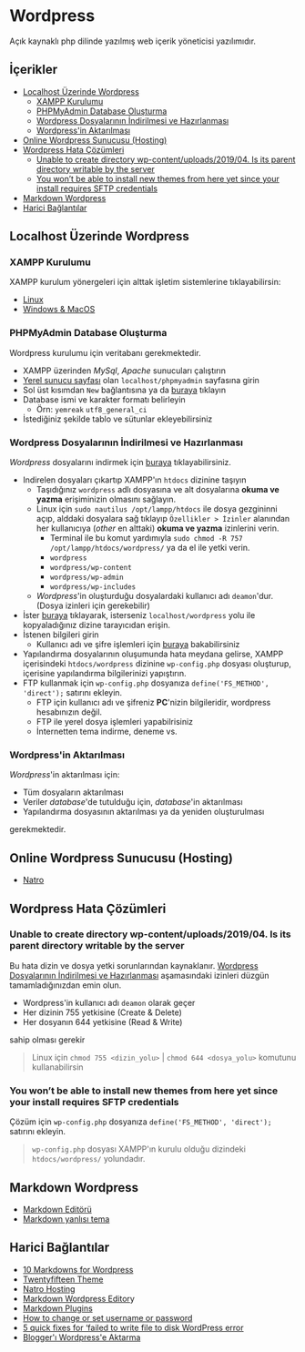 # Wordpress <!-- omit in toc -->

Açık kaynaklı php dilinde yazılmış web içerik yöneticisi yazılımıdır.

## İçerikler <!-- omit in toc -->

- [Localhost Üzerinde Wordpress](#localhost-%C3%BCzerinde-wordpress)
  - [XAMPP Kurulumu](#xampp-kurulumu)
  - [PHPMyAdmin Database Oluşturma](#phpmyadmin-database-olu%C5%9Fturma)
  - [Wordpress Dosyalarının İndirilmesi ve Hazırlanması](#wordpress-dosyalar%C4%B1n%C4%B1n-i%CC%87ndirilmesi-ve-haz%C4%B1rlanmas%C4%B1)
  - [Wordpress'in Aktarılması](#wordpressin-aktar%C4%B1lmas%C4%B1)
- [Online Wordpress Sunucusu (Hosting)](#online-wordpress-sunucusu-hosting)
- [Wordpress Hata Çözümleri](#wordpress-hata-%C3%A7%C3%B6z%C3%BCmleri)
  - [Unable to create directory wp-content/uploads/2019/04. Is its parent directory writable by the server](#unable-to-create-directory-wp-contentuploads201904-is-its-parent-directory-writable-by-the-server)
  - [You won’t be able to install new themes from here yet since your install requires SFTP credentials](#you-wont-be-able-to-install-new-themes-from-here-yet-since-your-install-requires-sftp-credentials)
- [Markdown Wordpress](#markdown-wordpress)
- [Harici Bağlantılar](#harici-ba%C4%9Flant%C4%B1lar)

## Localhost Üzerinde Wordpress

### XAMPP Kurulumu

XAMPP kurulum yönergeleri için alttak
 işletim sistemlerine tıklayabilirsin:

- [Linux](../%C4%B0%C5%9Fletim%20Sistemi%20Notlar%C4%B1%2FLinux%20Notlar%C4%B1.md#xampp-kurulumu)
- [Windows & MacOS](https://www.apachefriends.org/download.html)

### PHPMyAdmin Database Oluşturma

Wordpress kurulumu için veritabanı gerekmektedir.

- XAMPP üzerinden *MySql*, *Apache* sunucuları çalıştırın
- [Yerel sunucu sayfası](http://localhost/phpmyadmin/) olan `localhost/phpmyadmin` sayfasına girin
- Sol üst kısımdan `New` bağlantısına ya da [buraya](http://localhost/phpmyadmin/server_databases.php?server=1) tıklayın
- Database ismi ve karakter formatı belirleyin
  - Örn: `yemreak` `utf8_general_ci`
- İstediğiniz şekilde tablo ve sütunlar ekleyebilirsiniz

### Wordpress Dosyalarının İndirilmesi ve Hazırlanması

*Wordpress* dosyalarını indirmek için [buraya](https://wordpress.org/download/) tıklayabilirsiniz.

- Indirelen dosyaları çıkartıp XAMPP'ın `htdocs` dizinine taşıyın
  - Taşıdığınız `wordpress` adlı dosyasına ve alt dosyalarına **okuma ve yazma** erişiminizin olmasını sağlayın.
  - Linux için `sudo nautilus /opt/lampp/htdocs` ile dosya gezgininni açıp, alddaki dosyalara sağ tıklayıp `Özellikler > İzinler` alanından her kullanıcıya (*other* en alttaki) **okuma ve yazma** izinlerini verin.
    - Terminal ile bu komut yardımıyla `sudo chmod -R 757 /opt/lampp/htdocs/wordpress/` ya da el ile yetki verin.
    - `wordpress`
    - `wordpress/wp-content`
    - `wordpress/wp-admin`
    - `wordpress/wp-includes`
  - *Wordpress*'in oluşturduğu dosyalardaki kullanıcı adı `deamon`'dur. (Dosya izinleri için gerekebilir)
- İster [buraya](http://localhost/wordpress) tıklayarak, isterseniz `localhost/wordpress` yolu ile kopyaladığınız dizine tarayıcıdan erişin.
- İstenen bilgileri girin
  - Kullanıcı adı ve şifre işlemleri için [buraya][Username & Password] bakabilirsiniz
- Yapılandırma dosyalarının oluşumunda hata meydana gelirse, XAMPP içerisindeki `htdocs/wordpress` dizinine `wp-config.php` dosyası oluşturup, içerisine yapılandırma bilgilerinizi yapıştırın.
- FTP kullanmak için `wp-config.php` dosyanıza `define('FS_METHOD', 'direct');` satırını ekleyin.
  - FTP için kullanıcı adı ve şifreniz **PC**'nizin bilgileridir, wordpress hesabınızın değil.
  - FTP ile yerel dosya işlemleri yapabilrisiniz
  - İnternetten tema indirme, deneme vs.

### Wordpress'in Aktarılması

*Wordpress*'in aktarılması için:

- Tüm dosyaların aktarılması
- Veriler *database*'de tutulduğu için, *database*'in aktarılması
- Yapılandırma dosyasının aktarılması ya da yeniden oluşturulması

gerekmektedir.

## Online Wordpress Sunucusu (Hosting)

- [Natro](https://www.natro.com/hosting/wordpress-hosting)

## Wordpress Hata Çözümleri

### Unable to create directory wp-content/uploads/2019/04. Is its parent directory writable by the server

Bu hata dizin ve dosya yetki sorunlarından kaynaklanır.  [Wordpress Dosyalarının İndirilmesi ve Hazırlanması](#wordpress-dosyalar%C4%B1n%C4%B1n-i%CC%87ndirilmesi-ve-haz%C4%B1rlanmas%C4%B1) aşamasındaki izinleri düzgün tamamladığınızdan emin olun.

- Wordpress'in kullanıcı adı `deamon` olarak geçer
- Her dizinin 755 yetkisine (Create & Delete)
- Her dosyanın 644 yetkisine (Read & Write)

sahip olması gerekir

> Linux için `chmod 755 <dizin_yolu>` | `chmod 644 <dosya_yolu>` komutunu kullanabilirsin

### You won’t be able to install new themes from here yet since your install requires SFTP credentials

Çözüm için `wp-config.php` dosyanıza `define('FS_METHOD', 'direct');` satırını ekleyin.

> `wp-config.php` dosyası XAMPP'ın kurulu olduğu dizindeki `htdocs/wordpress/` yolundadır.

## Markdown Wordpress

- [Markdown Editörü][WP Githuber MD]
- [Markdown yanlısı tema][Mynote WordPress Theme]

## Harici Bağlantılar

- [10 Markdowns for Wordpress]
- [Twentyfifteen Theme]
- [Natro Hosting]
- [Markdown Wordpress Editor]y
- [Markdown Plugins]
- [How to change or set username or password][Username & Password]
- [5 quick fixes for ‘failed to write file to disk WordPress error]
- [Blogger'ı Wordpress'e Aktarma]

[10 Markdowns for Wordpress]: https://blogging.org/blog/10-best-markdown-plugins-for-wordpress-websites/
[Twentyfifteen Theme]: https://wordpress.org/themes/twentyfifteen/
[Natro Hosting]: https://www.natro.com/hosting/wordpress-hosting
[Markdown Wordpress Editor]: https://en.support.wordpress.com/wordpress-editor/blocks/markdown-block/
[Markdown Plugins]: https://wordpress.org/plugins/tags/markdown/
[Username & Password]: https://www.coderhold.com/how-to-change-or-set-phpmyadmin-password-on-xampp.html
[5 quick fixes for ‘failed to write file to disk WordPress error]: https://bobcares.com/blog/failed-to-write-file-to-disk-wordpress-error/
[WP Githuber MD]: https://terryl.in/en/repository/wordpress-markdown-plugin-githuber-md/
[Mynote WordPress Theme]: https://terryl.in/en/repository/mynote/
[Blogger'ı Wordpress'e Aktarma]: https://firstsiteguide.com/move-blogger-to-wordpress/